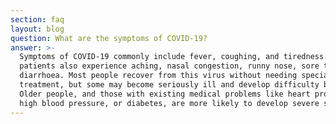 ```yaml
---
section: faq
layout: blog
question: What are the symptoms of COVID-19?
answer: >-
  Symptoms of COVID-19 commonly include fever, coughing, and tiredness. Some
  patients also experience aching, nasal congestion, runny nose, sore throat, or
  diarrhoea. Most people recover from this virus without needing special
  treatment, but some may become seriously ill and develop difficulty breathing.
  Older people, and those with existing medical problems like heart problems,
  high blood pressure, or diabetes, are more likely to develop severe symptoms.
---
```


